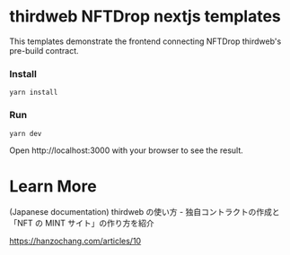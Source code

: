 # thirdweb NFTDrop nextjs templates

This templates demonstrate the frontend connecting NFTDrop thirdweb's pre-build contract.

### Install

```
yarn install
```

### Run

```
yarn dev
```

Open http://localhost:3000 with your browser to see the result.

# Learn More

(Japanese documentation) thirdweb の使い方 - 独自コントラクトの作成と「NFT の MINT サイト」の作り方を紹介

https://hanzochang.com/articles/10
